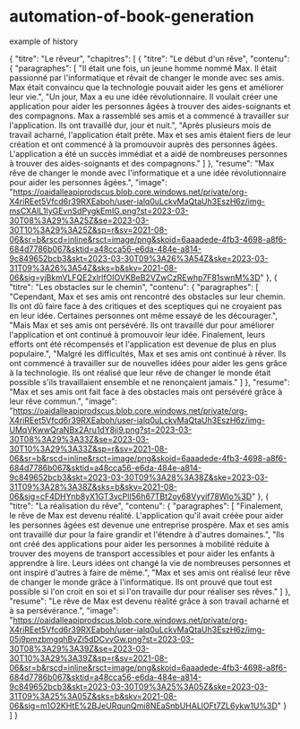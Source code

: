 # automation-of-book-generation
example of history

{
    "titre": "Le rêveur",
    "chapitres": [
        {
            "titre": "Le début d'un rêve",
            "contenu": {
                "paragraphes": [
                    "Il était une fois, un jeune homme nommé Max. Il était passionné par l'informatique et rêvait de changer le monde avec ses amis. Max était convaincu que la technologie pouvait aider les gens et améliorer leur vie.",
                    "Un jour, Max a eu une idée révolutionnaire. Il voulait créer une application pour aider les personnes âgées à trouver des aides-soignants et des compagnons. Max a rassemblé ses amis et a commencé à travailler sur l'application. Ils ont travaillé dur, jour et nuit.",
                    "Après plusieurs mois de travail acharné, l'application était prête. Max et ses amis étaient fiers de leur création et ont commencé à la promouvoir auprès des personnes âgées. L'application a été un succès immédiat et a aidé de nombreuses personnes à trouver des aides-soignants et des compagnons."
                ]
            },
            "resume": "Max rêve de changer le monde avec l'informatique et a une idée révolutionnaire pour aider les personnes âgées.",
            "image": "https://oaidalleapiprodscus.blob.core.windows.net/private/org-X4riREet5Vfcd6r39RXEaboh/user-ialq0uLckvMaQtaUh3EszH6z/img-msCXAlL1IyGEvnSdPygkEmIG.png?st=2023-03-30T08%3A29%3A25Z&se=2023-03-30T10%3A29%3A25Z&sp=r&sv=2021-08-06&sr=b&rscd=inline&rsct=image/png&skoid=6aaadede-4fb3-4698-a8f6-684d7786b067&sktid=a48cca56-e6da-484e-a814-9c849652bcb3&skt=2023-03-30T09%3A26%3A54Z&ske=2023-03-31T09%3A26%3A54Z&sks=b&skv=2021-08-06&sig=yjBkmVLFQE2xlrlfOIOVKBeB2VZwCzREwhp7F81swnM%3D"
        },
        {
            "titre": "Les obstacles sur le chemin",
            "contenu": {
                "paragraphes": [
                    "Cependant, Max et ses amis ont rencontré des obstacles sur leur chemin. Ils ont dû faire face à des critiques et des sceptiques qui ne croyaient pas en leur idée. Certaines personnes ont même essayé de les décourager.",
                    "Mais Max et ses amis ont persévéré. Ils ont travaillé dur pour améliorer l'application et ont continué à promouvoir leur idée. Finalement, leurs efforts ont été récompensés et l'application est devenue de plus en plus populaire.",
                    "Malgré les difficultés, Max et ses amis ont continué à rêver. Ils ont commencé à travailler sur de nouvelles idées pour aider les gens grâce à la technologie. Ils ont réalisé que leur rêve de changer le monde était possible s'ils travaillaient ensemble et ne renonçaient jamais."
                ]
            },
            "resume": "Max et ses amis ont fait face à des obstacles mais ont persévéré grâce à leur rêve commun.",
            "image": "https://oaidalleapiprodscus.blob.core.windows.net/private/org-X4riREet5Vfcd6r39RXEaboh/user-ialq0uLckvMaQtaUh3EszH6z/img-UMqVKwwQraNBx2Aru1dY8ji9.png?st=2023-03-30T08%3A29%3A33Z&se=2023-03-30T10%3A29%3A33Z&sp=r&sv=2021-08-06&sr=b&rscd=inline&rsct=image/png&skoid=6aaadede-4fb3-4698-a8f6-684d7786b067&sktid=a48cca56-e6da-484e-a814-9c849652bcb3&skt=2023-03-30T09%3A28%3A38Z&ske=2023-03-31T09%3A28%3A38Z&sks=b&skv=2021-08-06&sig=cF4DHYnb8yX1GT3vcPlI56h67TBt2oy68Vyyif78Wlo%3D"
        },
        {
            "titre": "La réalisation du rêve",
            "contenu": {
                "paragraphes": [
                    "Finalement, le rêve de Max est devenu réalité. L'application qu'il avait créée pour aider les personnes âgées est devenue une entreprise prospère. Max et ses amis ont travaillé dur pour la faire grandir et l'étendre à d'autres domaines.",
                    "Ils ont créé des applications pour aider les personnes à mobilité réduite à trouver des moyens de transport accessibles et pour aider les enfants à apprendre à lire. Leurs idées ont changé la vie de nombreuses personnes et ont inspiré d'autres à faire de même.",
                    "Max et ses amis ont réalisé leur rêve de changer le monde grâce à l'informatique. Ils ont prouvé que tout est possible si l'on croit en soi et si l'on travaille dur pour réaliser ses rêves."
                ]
            },
            "resume": "Le rêve de Max est devenu réalité grâce à son travail acharné et à sa persévérance.",
            "image": "https://oaidalleapiprodscus.blob.core.windows.net/private/org-X4riREet5Vfcd6r39RXEaboh/user-ialq0uLckvMaQtaUh3EszH6z/img-05j9pmzbmgqhBvZi5dDCvvGw.png?st=2023-03-30T08%3A29%3A39Z&se=2023-03-30T10%3A29%3A39Z&sp=r&sv=2021-08-06&sr=b&rscd=inline&rsct=image/png&skoid=6aaadede-4fb3-4698-a8f6-684d7786b067&sktid=a48cca56-e6da-484e-a814-9c849652bcb3&skt=2023-03-30T09%3A25%3A05Z&ske=2023-03-31T09%3A25%3A05Z&sks=b&skv=2021-08-06&sig=m1O2KHtE%2BJeURqunQmi8NEaSnbUHALlOFt7ZL6ykw1U%3D"
        }
    ]
}
